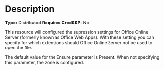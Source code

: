 # Description

**Type:** Distributed
**Requires CredSSP:** No

This resource will configured the supression settings for Office Online Server
(formerly known as Office Web Apps). With these setting you can specify for
which extensions should Office Online Server not be used to open the file.

The default value for the Ensure parameter is Present. When not specifying this
parameter, the zone is configured.
